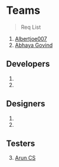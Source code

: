 # Teams

> Req List
1. [Albertjoe007](https://github.com/Albertjoe007)
2. [Abhaya Govind](https://github.com/AbhayaGovind)



## Developers 
1. 
2. 
## Designers
1. 
2. 
## Testers 
3. [Arun CS](https://github.com/aruncs31s)
